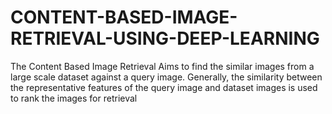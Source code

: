 # CONTENT-BASED-IMAGE-RETRIEVAL-USING-DEEP-LEARNING
The Content Based Image Retrieval Aims to find the similar images from a large scale dataset against a query image.  Generally, the similarity between the representative features of the query image and dataset images is used to rank the images for retrieval
